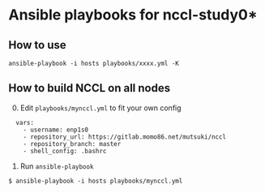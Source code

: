 # Ansible playbooks for nccl-study0*

## How to use
```
ansible-playbook -i hosts playbooks/xxxx.yml -K
```

## How to build NCCL on all nodes
0. Edit `playbooks/mynccl.yml` to fit your own config
```
  vars:
    - username: enp1s0
    - repository_url: https://gitlab.momo86.net/mutsuki/nccl
    - repository_branch: master
	- shell_config: .bashrc
```
1. Run `ansible-playbook`
```
$ ansible-playbook -i hosts playbooks/mynccl.yml
```
